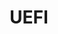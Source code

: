 ---
image:
  featured: 'true'
  path: /assets/images/projects/uefi.png
permalink: /engineering/projects/uefi/
project_link_name: uefi
project_url: http://www.uefi.org/
statsAvailable: 'false'
title: UEFI
---